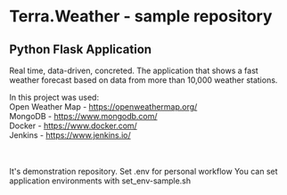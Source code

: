 # Terra.Weather - sample repository
## Python Flask Application

Real time, data-driven, concreted.
The application that shows a fast weather forecast based on data from more than 10,000 weather stations. 

In this project was used:
<br>
Open Weather Map - https://openweathermap.org/
<br>
MongoDB - https://www.mongodb.com/
<br>
Docker - https://www.docker.com/
<br>
Jenkins - https://www.jenkins.io/

<br><br>
It's demonstration repository. 
Set .env for personal workflow
You can set application environments with set_env-sample.sh
